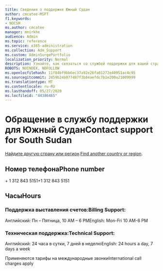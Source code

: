 ```yaml
---
title: Сведения о поддержке Южный Судан
author: cmcatee-MSFT
f1.keywords:
- NOCSH
ms.author: cmcatee
manager: mnirkhe
audience: Admin
ms.topic: reference
ms.service: o365-administration
ms.collection: Adm_Support
ms.custom: AdminSurgePortfolio
localization_priority: Normal
description: Узнайте, как связаться со службой поддержки для вашей страны или региона.
ROBOTS: NOINDEX, NOFOLLOW
ms.openlocfilehash: 11f84bf9bb6ec37a92e26fa01272e40951ac4c95
ms.sourcegitcommit: 2d59b24b877487f3b84aefdc7b1e200a21009999
ms.translationtype: MT
ms.contentlocale: ru-RU
ms.lasthandoff: 05/27/2020
ms.locfileid: "44386465"
---
```

# <a name="contact-support-for-south-sudan"></a><span data-ttu-id="1fb10-103">Обращение в службу поддержки для Южный Судан</span><span class="sxs-lookup"><span data-stu-id="1fb10-103">Contact support for South Sudan</span></span>

<span data-ttu-id="1fb10-104">[Найдите другую страну или регион](../contact-support-for-business-products.md).</span><span class="sxs-lookup"><span data-stu-id="1fb10-104">[Find another country or region](../contact-support-for-business-products.md).</span></span>

## <a name="phone-number"></a><span data-ttu-id="1fb10-105">Номер телефона</span><span class="sxs-lookup"><span data-stu-id="1fb10-105">Phone number</span></span>
<span data-ttu-id="1fb10-106">+ 1 312 843 5151</span><span class="sxs-lookup"><span data-stu-id="1fb10-106">+1 312 843 5151</span></span>

## <a name="hours"></a><span data-ttu-id="1fb10-107">Часы</span><span class="sxs-lookup"><span data-stu-id="1fb10-107">Hours</span></span>
### <a name="billing-support"></a><span data-ttu-id="1fb10-108">Поддержка выставления счетов:</span><span class="sxs-lookup"><span data-stu-id="1fb10-108">Billing Support:</span></span>

<span data-ttu-id="1fb10-109">Английский: Пн – Пятница, 10 AM – 6 PM</span><span class="sxs-lookup"><span data-stu-id="1fb10-109">English: Mon-Fri 10 AM-6 PM</span></span>

### <a name="technical-support"></a><span data-ttu-id="1fb10-110">Техническая поддержка:</span><span class="sxs-lookup"><span data-stu-id="1fb10-110">Technical Support:</span></span>

<span data-ttu-id="1fb10-111">Английский: 24 часа в сутки, 7 дней в неделю</span><span class="sxs-lookup"><span data-stu-id="1fb10-111">English: 24 hours a day, 7 days a week</span></span>

<span data-ttu-id="1fb10-112">Применяются тарифы на международные звонки</span><span class="sxs-lookup"><span data-stu-id="1fb10-112">International call charges apply</span></span>
